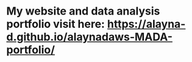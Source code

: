 # My website and data analysis portfolio visit here: https://alayna-d.github.io/alaynadaws-MADA-portfolio/